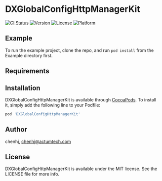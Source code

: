 # DXGlobalConfigHttpManagerKit

[![CI Status](https://img.shields.io/travis/chenhj/DXGlobalConfigHttpManagerKit.svg?style=flat)](https://travis-ci.org/chenhj/DXGlobalConfigHttpManagerKit)
[![Version](https://img.shields.io/cocoapods/v/DXGlobalConfigHttpManagerKit.svg?style=flat)](https://cocoapods.org/pods/DXGlobalConfigHttpManagerKit)
[![License](https://img.shields.io/cocoapods/l/DXGlobalConfigHttpManagerKit.svg?style=flat)](https://cocoapods.org/pods/DXGlobalConfigHttpManagerKit)
[![Platform](https://img.shields.io/cocoapods/p/DXGlobalConfigHttpManagerKit.svg?style=flat)](https://cocoapods.org/pods/DXGlobalConfigHttpManagerKit)

## Example

To run the example project, clone the repo, and run `pod install` from the Example directory first.

## Requirements

## Installation

DXGlobalConfigHttpManagerKit is available through [CocoaPods](https://cocoapods.org). To install
it, simply add the following line to your Podfile:

```ruby
pod 'DXGlobalConfigHttpManagerKit'
```

## Author

chenhj, chenhj@actumtech.com

## License

DXGlobalConfigHttpManagerKit is available under the MIT license. See the LICENSE file for more info.
